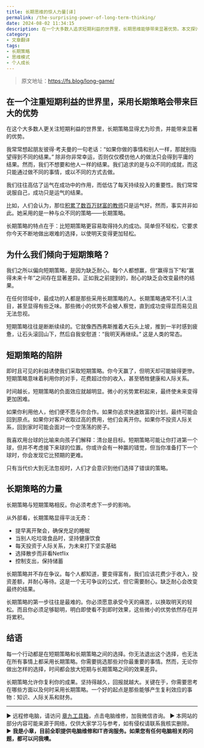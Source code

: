 ```yaml
---
title: 长期思维的惊人力量[译]
permalink: /the-surprising-power-of-long-term-thinking/
date: 2024-08-02 11:34:15
description: 在一个大多数人追求短期利益的世界里，长期思维能够带来显著优势。本文探讨了为什么采用长期策略比短期策略更容易获得成功，并通过对比这两种思维方式的效果，强调了耐心和持续投入的重要性。长期思维虽然看似枯燥，但它能通过微小的优势积累，实现复利增长，最终带来更大的回报。
category:
- 文章翻译
tags:
- 长期策略
- 思维模式
- 个人成长
---
```


> 原文地址：<https://fs.blog/long-game/>  

## 在一个注重短期利益的世界里，采用长期策略会带来巨大的优势

在这个大多数人更关注短期利益的世界里，长期策略显得尤为珍贵，并能带来显著的优势。

我常常想起朋友彼得·考夫曼的一句老话：“如果你做的事情和别人一样，那就别指望得到不同的结果。” 除非你非常幸运，否则仅仅模仿他人的做法只会得到平庸的结果。然而，我们不想要和他人一样的结果。我们追求的是与众不同的成就，而这只能通过做不同的事情，或以不同的方式去做。

我们往往高估了运气在成功中的作用，而低估了每天持续投入的重要性。我们常常说服自己，成功只是运气的结果。

比如，人们会认为，那位[积累了数百万财富的教师](http://articles.latimes.com/2013/nov/30/nation/la-na-hometown-millionaires-20131201)只是运气好。然而，事实并非如此。她采用的是一种与众不同的策略——长期策略。

长期策略的特点在于：比短期策略更容易取得持久的成功。简单但不轻松，它要求你今天不断地做出艰难的选择，以使明天变得更加轻松。

## 为什么我们倾向于短期策略？

我们之所以偏向短期策略，是因为缺乏耐心。每个人都想赢，但“赢得当下”和“赢得未来十年”之间存在显著差异。正如我之前提到的，耐心的缺乏会改变最终的结果。

在任何领域中，最成功的人都是那些采用长期策略的人。长期策略通常不引人注目，甚至显得有些乏味。那些微小的优势不会被人察觉，直到成功变得显而易见且无法忽视。

短期策略往往是断断续续的。它就像西西弗斯推着大石头上坡，推到一半时感到疲惫，让石头滚回山下，然后自我安慰道：“我明天再继续。” 这是人类的常态。

## 短期策略的陷阱

即时且可见的利益诱使我们采取短期策略。你今天赢了，但明天却可能输得更惨。短期策略意味着利用你的对手，花费超过你的收入，甚至牺牲健康和人际关系。

时间越长，短期策略的负面效应就越明显。微小的劣势累积起来，最终使未来变得更加困难。

如果你利用他人，他们便不愿与你合作。如果你追求快速致富的计划，最终可能会回到原点。如果你对客户收取过高的费用，他们会离开你。如果你不投资人际关系，回到家时可能会面对一个空荡荡的房子。

我喜欢用台球的比喻来向孩子们解释：清台是目标。短期策略可能让你打进第一个球，但并不考虑接下来球的位置。你或许会有一种赢的错觉，但当你准备打下一个球时，你会发现它比预期的更难。

只有当代价大到无法忽视时，人们才会意识到他们选择了错误的策略。

## 长期策略的力量

长期策略与短期策略相反。你必须考虑下一步的影响。

从外部看，长期策略显得平淡无奇：

- 提早离开聚会，确保充足的睡眠
- 当别人吃垃圾食品时，坚持健康饮食
- 每天投资于人际关系，为未来打下坚实基础
- 选择散步而非看Netflix
- 控制支出，保持储蓄

长期策略并不存在争议。每个人都知道，要变得富有，我们应该花费少于收入，投资差额，并耐心等待。这是一个无可争议的公式，但它需要耐心。缺乏耐心会改变最终的结果。

长期策略的第一步往往是最难的。你必须愿意承受今天的痛苦，以换取明天的轻松。而且你必须足够聪明，明白即使看不到即时效果，这些微小的优势依然存在并将累积。

## 结语

每一个行动都是在短期策略和长期策略之间的选择。你无法退出这个选择，也无法在所有事情上都采用长期策略。你需要挑选那些对你最重要的事情。然而，无论你做出怎样的选择，时间都会放大短期与长期策略之间的效果差异。

长期策略允许你复利你的成果。坚持得越久，回报就越大。关键在于，你需要思考在哪些方面以及何时采用长期策略。一个好的起点是那些能够产生复利效应的事物：知识、人际关系和财务。

---
▶ 远程修电脑，请访问 [章九工具箱](https://zhang9.com/)，点击电脑维修，加我微信咨询。 
▶ 本网站的部分内容可能来源于网络，仅供大家学习与参考，如有侵权请联系我核实删除。  
▶ **我是小章，目前全职提供电脑维修和IT咨询服务。如果您有任何电脑相关的问题，都可以问我噢。**  
